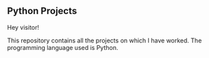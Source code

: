 ## Python Projects

Hey visitor!

This repository contains all the projects on which I have worked. The programming language used is Python.